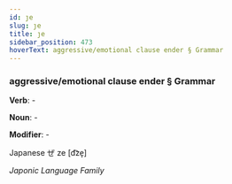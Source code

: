 ```yaml
---
id: ȷe
slug: ȷe
title: ȷe
sidebar_position: 473
hoverText: aggressive/emotional clause ender § Grammar
---
```


### aggressive/emotional clause ender § Grammar

**Verb**: -

**Noun**: -

**Modifier**: -

Japanese ぜ ze [d͡ze̞]

*Japonic Language Family*